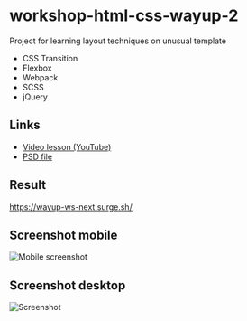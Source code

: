 # workshop-html-css-wayup-2
Project for learning layout techniques on unusual template

- CSS Transition
- Flexbox
- Webpack
- SCSS
- jQuery

## Links

 - [Video lesson (YouTube)](https://www.youtube.com/watch?v=tbFD3gGZ9eA)
 - [PSD file](https://wayup.in/lm/load/lm65)

## Result
https://wayup-ws-next.surge.sh/

## Screenshot mobile

![Mobile screenshot](https://i.imgur.com/onkgR62.png)

## Screenshot desktop

![Screenshot](https://i.imgur.com/a2IK3Th.png)
